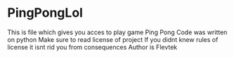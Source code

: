 # PingPongLol
This is file which gives you acces to play game Ping Pong
Code was written on python
Make sure to read license of project
If you didnt knew rules of license it isnt rid you from consequences
Author is Flevtek
